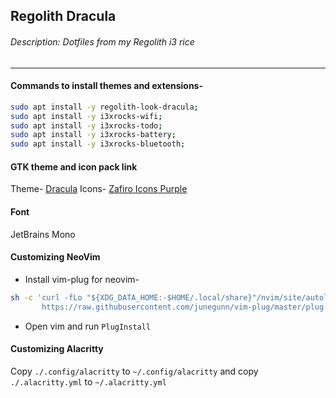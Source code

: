 ## Regolith Dracula

###### Description: Dotfiles from my Regolith i3 rice

---
#### Commands to install themes and extensions-
```bash
sudo apt install -y regolith-look-dracula;
sudo apt install -y i3xrocks-wifi;
sudo apt install -y i3xrocks-todo;
sudo apt install -y i3xrocks-battery;
sudo apt install -y i3xrocks-bluetooth;
```

#### GTK theme and icon pack link
Theme- [Dracula](https://draculatheme.com/gtk)
Icons- [Zafiro Icons Purple](https://www.gnome-look.org/p/1209330/)

#### Font
JetBrains Mono

#### Customizing NeoVim
- Install vim-plug for neovim-
```bash
sh -c 'curl -fLo "${XDG_DATA_HOME:-$HOME/.local/share}"/nvim/site/autoload/plug.vim --create-dirs \
       https://raw.githubusercontent.com/junegunn/vim-plug/master/plug.vim'
```
- Open vim and run `PlugInstall`

#### Customizing Alacritty
Copy `./.config/alacritty` to `~/.config/alacritty` and copy `./.alacritty.yml` to `~/.alacritty.yml`
